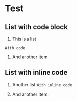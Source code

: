 # Test

## List with code block

1. This is a list

```
With code
```

1. And another item.

## List with inline code

1. Another list
`With inline code`

1. And another item.
